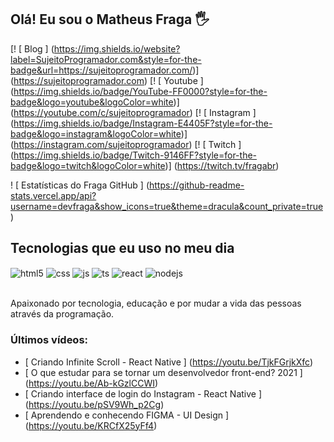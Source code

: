 ##  Olá! Eu sou o Matheus Fraga 🖐️

[! [ Blog ] (https://img.shields.io/website?label=SujeitoProgramador.com&style=for-the-badge&url=https://sujeitoprogramador.com/)] (https://sujeitoprogramador.com)
[! [ Youtube ] (https://img.shields.io/badge/YouTube-FF0000?style=for-the-badge&logo=youtube&logoColor=white)] (https://youtube.com/c/sujeitoprogramador)
[! [ Instagram ] (https://img.shields.io/badge/Instagram-E4405F?style=for-the-badge&logo=instagram&logoColor=white)] (https://instagram.com/sujeitoprogramador)
[! [ Twitch ] (https://img.shields.io/badge/Twitch-9146FF?style=for-the-badge&logo=twitch&logoColor=white)] (https://twitch.tv/fragabr)

! [ Estatísticas do Fraga GitHub ] (https://github-readme-stats.vercel.app/api?username=devfraga&show_icons=true&theme=dracula&count_private=true)

##  Tecnologias que eu uso no meu dia

<div style = "display: inline_block">
  <img align = "center" alt = "html5" src = "https://img.shields.io/badge/HTML5-E34F26?style=for-the-badge&logo=html5&logoColor=white" />
  <img align = "center" alt = "css" src = "https://img.shields.io/badge/CSS3-1572B6?style=for-the-badge&logo=css3&logoColor=white" />
  <img align = "center" alt = "js" src = "https://img.shields.io/badge/JavaScript-F7DF1E?style=for-the-badge&logo=javascript&logoColor=black" />
  <img align = "center" alt = "ts" src = "https://img.shields.io/badge/TypeScript-007ACC?style=for-the-badge&logo=typescript&logoColor=white" />
  <img align = "center" alt = "react" src = "https://img.shields.io/badge/React-20232A?style=for-the-badge&logo=react&logoColor=61DAFB" />
  <img align = "center" alt = "nodejs" src = "https://img.shields.io/badge/Node.js-43853D?style=for-the-badge&logo=node.js&logoColor=white" />
</div> <br/>

Apaixonado por tecnologia, educação e por mudar a vida das pessoas através da programação.

###  Últimos vídeos:
- [ Criando Infinite Scroll - React Native ] (https://youtu.be/TjkFGrjkXfc) <br/>
- [ O que estudar para se tornar um desenvolvedor front-end? 2021 ] (https://youtu.be/Ab-kGzlCCWI) <br/>
- [ Criando interface de login do Instagram - React Native ] (https://youtu.be/pSV9Wh_p2Cg) <br/>
- [ Aprendendo e conhecendo FIGMA - UI Design ] (https://youtu.be/KRCfX25yFf4) <br/>

